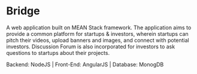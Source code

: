 # Bridge

A web application built on MEAN Stack framework. 
The application aims to provide a common platform for startups & investors, wherein startups can pitch their videos, upload banners and images, and connect with potential investors.
Discussion Forum is also incorporated for investors to ask questions to startups about their projects.

Backend: NodeJS | Front-End: AngularJS | Database: MonogDB

